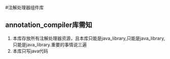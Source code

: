 #注解处理器组件库  
## annotation_compiler库需知  

1. 本库存放所有注解处理器资源，且本库只能是java_library,只能是java_library,只能是java_library.重要的事情说三遍  
2. 本库只写java代码